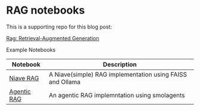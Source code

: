 # RAG notebooks

This is a supporting repo for this blog post:

[Rag: Retrieval-Augmented Generation](http://programmer.ie/post/rag/)

Example Notebooks

|Notebook|Description|
| ----- | ------ |
|[Niave RAG](/notebooks/niave.ipynb)| A Niave(simple) RAG implementation using FAISS and Ollama|
|[Agentic RAG](/notebooks/agent.ipynb)| An agentic RAG implemntation using smolagents|
